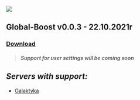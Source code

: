 ![](https://cdn.discordapp.com/attachments/901198788486631514/901198845852131448/Global-Boost.png)

## **Global-Boost v0.0.3 - 22.10.2021r**
### [**Download**](https://www.mediafire.com/file/31f04b0052r0gii/Global+Boost+v0.0.3.rar/file)
> ##### ***Support for user settings will be coming soon***

## ***Servers with support:***
- [Galaktyka](https://discord.gg/tDdgaJJ)
